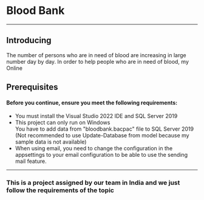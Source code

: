 <h1>Blood Bank</h1>  
 <hr>
  <h2>Introducing</h2> 
  <p>The number of persons who are in need of blood are increasing in large
number day by day. In order to help people who are in need of blood, my Online<pp>
   <h2>Prerequisites</h2>
   <h4>Before you continue, ensure you meet the following requirements:</h4>
  <p>
  <ul>
    <li>You must install the Visual Studio 2022 IDE and SQL Server 2019</li>
    <li>This project can only run on Windows</li>
    </li>You have to add data from "bloodbank.bacpac" file to SQL Server 2019 (Not recommended to use Update-Database from model because my sample data is not available)</li>
   <li>When using email, you need to change the configuration in the appsettings to your email configuration to be able to use the sending mail feature.</li>
  </ul>
  </p>
  <hr>
  <h3>This is a project assigned by our team in India and we just follow the requirements of the topic</h3>

